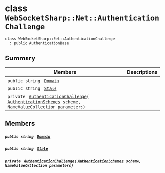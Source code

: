 # class `WebSocketSharp::Net::AuthenticationChallenge` 

```
class WebSocketSharp::Net::AuthenticationChallenge
  : public AuthenticationBase
```

## Summary

 Members                                | Descriptions                                
----------------------------------------|---------------------------------------------
`public string ` [`Domain`](#class_web_socket_sharp_1_1_net_1_1_authentication_challenge_1a72df16e5c55f3f510dbfdcba2d076baa) | 
`public string ` [`Stale`](#class_web_socket_sharp_1_1_net_1_1_authentication_challenge_1a7092e6cde744ad48f692e8b043675aa6) | 
`private ` [`AuthenticationChallenge`](#class_web_socket_sharp_1_1_net_1_1_authentication_challenge_1a0bed48c8e607ae092c18f3a1a589f40c)`(` [`AuthenticationSchemes`](WebSocketSharp--Net.md)` scheme, NameValueCollection parameters)` | 

## Members

##### `public string ` [`Domain`](#class_web_socket_sharp_1_1_net_1_1_authentication_challenge_1a72df16e5c55f3f510dbfdcba2d076baa) 

##### `public string ` [`Stale`](#class_web_socket_sharp_1_1_net_1_1_authentication_challenge_1a7092e6cde744ad48f692e8b043675aa6) 

##### `private ` [`AuthenticationChallenge`](#class_web_socket_sharp_1_1_net_1_1_authentication_challenge_1a0bed48c8e607ae092c18f3a1a589f40c)`(` [`AuthenticationSchemes`](WebSocketSharp--Net.md)` scheme, NameValueCollection parameters)` 

